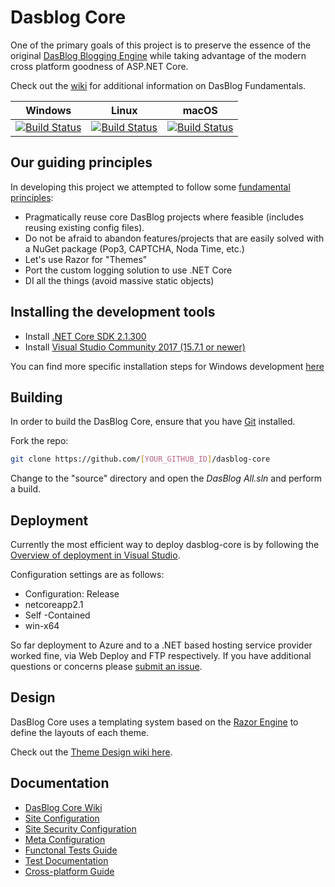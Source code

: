 # Dasblog Core
One of the primary goals of this project is to preserve the essence of the original [DasBlog Blogging Engine](https://msdn.microsoft.com/en-us/library/aa480016.aspx) while taking advantage of the modern cross platform goodness of ASP.NET Core.

Check out the [wiki](https://github.com/poppastring/dasblog-core/wiki) for additional information on DasBlog Fundamentals. 

|Windows|Linux|macOS|
|-------|-----|-----|
|[![Build Status](https://poppastring.visualstudio.com/dasblog-core/_apis/build/status/poppastring.dasblog-core?branchName=master&jobName=Job&configuration=Job%20windows)](https://poppastring.visualstudio.com/dasblog-core/_build/latest?definitionId=2&branchName=master)|[![Build Status](https://poppastring.visualstudio.com/dasblog-core/_apis/build/status/poppastring.dasblog-core?branchName=master&jobName=Job&configuration=Job%20linux)](https://poppastring.visualstudio.com/dasblog-core/_build/latest?definitionId=2&branchName=master)|[![Build Status](https://poppastring.visualstudio.com/dasblog-core/_apis/build/status/poppastring.dasblog-core?branchName=master&jobName=Job&configuration=Job%20mac)](https://poppastring.visualstudio.com/dasblog-core/_build/latest?definitionId=2&branchName=master)|


## Our guiding principles

In developing this project we attempted to follow some [fundamental principles](https://www.poppastring.com/blog/one-hard-thing-in-software-engineering):
- Pragmatically reuse core DasBlog projects where feasible (includes reusing existing config files).
- Do not be afraid to abandon features/projects that are easily solved with a NuGet package (Pop3, CAPTCHA, Noda Time, etc.)
- Let's use Razor for "Themes"
- Port the custom logging solution to use .NET Core
- DI all the things (avoid massive static objects)


## Installing the development tools

- Install [.NET Core SDK 2.1.300](https://www.microsoft.com/net/download/thank-you/dotnet-sdk-2.1.300-windows-x64-installer)
- Install [Visual Studio Community 2017 (15.7.1 or newer)](https://www.visualstudio.com/thank-you-downloading-visual-studio/?sku=Community&rel=15)

You can find more specific installation steps for Windows development [here](https://www.microsoft.com/net/core#windowscmd)


## Building

In order to build the DasBlog Core, ensure that you have [Git](https://git-scm.com/downloads) installed.

Fork the repo:

```bash
git clone https://github.com/[YOUR_GITHUB_ID]/dasblog-core
```

Change to the "source" directory and open the *DasBlog All.sln* and perform a build.

## Deployment

Currently the most efficient way to deploy dasblog-core is by following the [Overview of deployment in Visual Studio](https://docs.microsoft.com/en-us/visualstudio/deployment/deploying-applications-services-and-components-resources?view=vs-2017).

Configuration settings are as follows:
- Configuration: Release
- netcoreapp2.1
- Self -Contained
- win-x64

So far deployment to Azure and to a .NET based hosting service provider worked fine, via Web Deploy and FTP respectively. If you have additional questions or concerns please [submit an issue](https://github.com/poppastring/dasblog-core/issues).

## Design
DasBlog Core uses a templating system based on the [Razor Engine](https://docs.microsoft.com/en-us/aspnet/web-pages/overview/getting-started/introducing-razor-syntax-c) to define the layouts of each theme. 

Check out the [Theme Design wiki here](https://github.com/poppastring/dasblog-core/wiki/5.-Theme-Design).

## Documentation
- [DasBlog Core Wiki](https://github.com/poppastring/dasblog-core/wiki)
- [Site Configuration](https://github.com/poppastring/dasblog-core/wiki/1.-Site-Configuration)
- [Site Security Configuration](https://github.com/poppastring/dasblog-core/wiki/2.-Site-Security-Configuration)
- [Meta Configuration](https://github.com/poppastring/dasblog-core/wiki/3.-Meta-Configuration)
- [Functonal Tests Guide](source/DasBlog.Tests/FunctionalTests/FunctionalTests.md)
- [Test Documentation](source/TestDocumentationIndex.md)
- [Cross-platform Guide](source/CrossPlatform.md)
